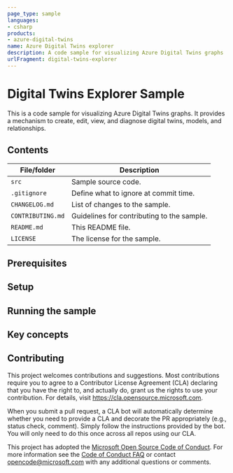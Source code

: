 ```yaml
---
page_type: sample
languages:
- csharp
products:
- azure-digital-twins
name: Azure Digital Twins explorer
description: A code sample for visualizing Azure Digital Twins graphs
urlFragment: digital-twins-explorer
---
```


# Digital Twins Explorer Sample

This is a code sample for visualizing Azure Digital Twins graphs. It provides a mechanism to create, edit, view, and diagnose digital twins, models, and relationships.

## Contents

<!--Outline the file contents of the repository. It helps users navigate the codebase, build configuration and any related assets.-->

| File/folder       | Description                                |
|-------------------|--------------------------------------------|
| `src`             | Sample source code.                        |
| `.gitignore`      | Define what to ignore at commit time.      |
| `CHANGELOG.md`    | List of changes to the sample.             |
| `CONTRIBUTING.md` | Guidelines for contributing to the sample. |
| `README.md`       | This README file.                          |
| `LICENSE`         | The license for the sample.                |

## Prerequisites

<!--Outline the required components and tools that a user might need to have on their machine in order to run the sample. This can be anything from frameworks, SDKs, OS versions or IDE releases.-->

## Setup

<!--Explain how to prepare the sample once the user clones or downloads the repository. The section should outline every step necessary to install dependencies and set up any settings (for example, API keys and output folders).-->

## Running the sample

<!--Outline step-by-step instructions to execute the sample and see its output. Include steps for executing the sample from the IDE, starting specific services in the Azure portal or anything related to the overall launch of the code.-->

## Key concepts

<!--Provide users with more context on the tools and services used in the sample. Explain some of the code that is being used and how services interact with each other.-->

## Contributing

This project welcomes contributions and suggestions.  Most contributions require you to agree to a
Contributor License Agreement (CLA) declaring that you have the right to, and actually do, grant us
the rights to use your contribution. For details, visit https://cla.opensource.microsoft.com.

When you submit a pull request, a CLA bot will automatically determine whether you need to provide
a CLA and decorate the PR appropriately (e.g., status check, comment). Simply follow the instructions
provided by the bot. You will only need to do this once across all repos using our CLA.

This project has adopted the [Microsoft Open Source Code of Conduct](https://opensource.microsoft.com/codeofconduct/).
For more information see the [Code of Conduct FAQ](https://opensource.microsoft.com/codeofconduct/faq/) or
contact [opencode@microsoft.com](mailto:opencode@microsoft.com) with any additional questions or comments.
